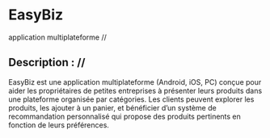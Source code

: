 # EasyBiz
application multiplateforme //
## Description : //
EasyBiz est une application multiplateforme (Android, iOS, PC) conçue pour aider les propriétaires de petites entreprises à présenter leurs produits dans une plateforme organisée par catégories. Les clients peuvent explorer les produits, les ajouter à un panier, et bénéficier d’un système de recommandation personnalisé qui propose des produits pertinents en fonction de leurs préférences.
